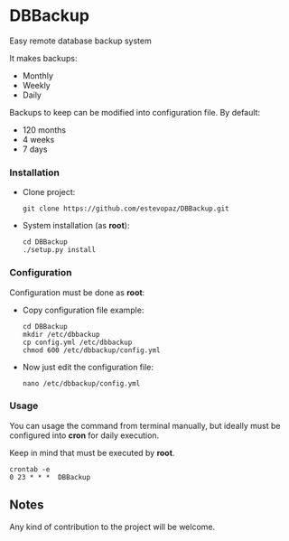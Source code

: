 # DBBackup

Easy remote database backup system

It makes backups:
- Monthly
- Weekly
- Daily

Backups to keep can be modified into configuration file.
By default:
- 120 months
- 4 weeks
- 7 days

### Installation

- Clone project:

      git clone https://github.com/estevopaz/DBBackup.git

- System installation (as __root__):

      cd DBBackup
      ./setup.py install

### Configuration

Configuration must be done as __root__:

- Copy configuration file example:

      cd DBBackup
      mkdir /etc/dbbackup
      cp config.yml /etc/dbbackup
      chmod 600 /etc/dbbackup/config.yml
      
- Now just edit the configuration file:

      nano /etc/dbbackup/config.yml
  
### Usage

You can usage the command from terminal manually,
but ideally must be configured into __cron__ for daily execution.

Keep in mind that must be executed by __root__.

    crontab -e
    0 23 * * *  DBBackup

## Notes

Any kind of contribution to the project will be welcome.
